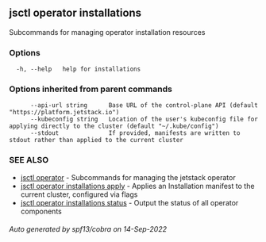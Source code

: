 ## jsctl operator installations

Subcommands for managing operator installation resources

### Options

```
  -h, --help   help for installations
```

### Options inherited from parent commands

```
      --api-url string      Base URL of the control-plane API (default "https://platform.jetstack.io")
      --kubeconfig string   Location of the user's kubeconfig file for applying directly to the cluster (default "~/.kube/config")
      --stdout              If provided, manifests are written to stdout rather than applied to the current cluster
```

### SEE ALSO

* [jsctl operator](jsctl_operator.md)	 - Subcommands for managing the jetstack operator
* [jsctl operator installations apply](jsctl_operator_installations_apply.md)	 - Applies an Installation manifest to the current cluster, configured via flags
* [jsctl operator installations status](jsctl_operator_installations_status.md)	 - Output the status of all operator components

###### Auto generated by spf13/cobra on 14-Sep-2022
